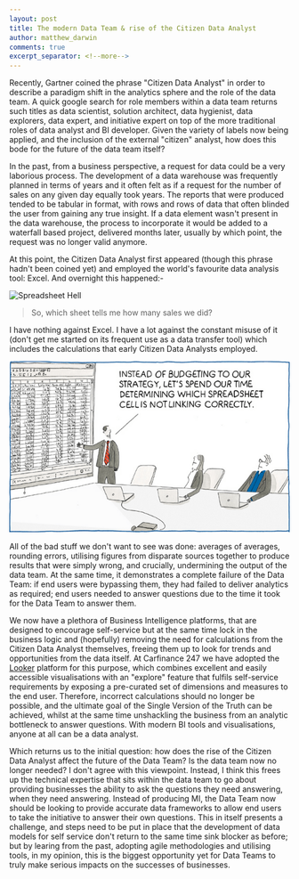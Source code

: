 ```yaml
---
layout: post
title: The modern Data Team & rise of the Citizen Data Analyst
author: matthew_darwin
comments: true
excerpt_separator: <!--more-->
---
```


Recently, Gartner coined the phrase "Citizen Data Analyst" in order to describe a paradigm shift in the analytics sphere and the role of the data team.  A quick google search for role members within a data team returns such titles as 
data scientist, solution architect, data hygienist, data explorers, data expert, and initiative expert on top of the more traditional roles of data analyst and BI developer.  Given the variety of labels now being applied, and the inclusion of the external "citizen" analyst, how does this bode for the future of the data team itself?

<!--more-->

In the past, from a business perspective, a request for data could be a very laborious process.  The development of a data warehouse was frequently planned in terms of years and it often felt as if a request for the number of sales on any given day equally took years.  The reports that were produced tended to be tabular in format, with rows and rows of data that often blinded the user from gaining any true insight.  If a data element wasn't present in the data warehouse, the process to incorporate it would be added to a waterfall based project, delivered months later, usually by which point, the request was no longer valid anymore.

At this point, the Citizen Data Analyst first appeared (though this phrase hadn't been coined yet) and employed the world's favourite data analysis tool: Excel.  And overnight this happened:-

![Spreadsheet Hell](/images/spreadsheet-hell.png)
> So, which sheet tells me how many sales we did?

I have nothing against Excel.  I have a lot against the constant misuse of it (don't get me started on its frequent use as a data transfer tool) which includes the calculations that early Citizen Data Analysts employed.  

![Formulas are great](/images/spreadsheet-calcs.png)

All of the bad stuff we don't want to see was done: averages of averages, rounding errors, utilising figures from disparate sources together to produce results that were simply wrong, and crucially, undermining the output of the data team.  At the same time, it demonstrates a complete failure of the Data Team: if end users were bypassing them, they had failed to deliver analytics as required; end users needed to answer questions due to the time it took for the Data Team to answer them.

We now have a plethora of Business Intelligence platforms, that are designed to encourage self-service but at the same time lock in the business logic and (hopefully) removing the need for calculations from the Citizen Data Analyst themselves, freeing them up to look for trends and opportunities from the data itself.  At Carfinance 247 we have adopted the [Looker](https://looker.com/product/business-intelligence) platform for this purpose, which combines excellent and easily accessible visualisations with an "explore" feature that fulfils self-service requirements by exposing a pre-curated set of dimensions and measures to the end user.  Therefore, incorrect calculations should no longer be possible, and the ultimate goal of the Single Version of the Truth can be achieved, whilst at the same time unshackling the business from an analytic bottleneck to answer questions.  With modern BI tools and visualisations, anyone at all can be a data analyst.

Which returns us to the initial question: how does the rise of the Citizen Data Analyst affect the future of the Data Team?  Is the data team now no longer needed?  I don't agree with this viewpoint.  Instead, I think this frees up the technical expertise that sits within the data team to go about providing businesses the ability to ask the questions they need answering, when they need answering.  Instead of producing MI, the Data Team now should be looking to provide accurate data frameworks to allow end users to take the initiative to answer their own questions.  This in itself presents a challenge, and steps need to be put in place that the development of data models for self service don't return to the same time sink blocker as before; but by learing from the past, adopting agile methodologies and utilising tools, in my opinion, this is the biggest opportunity yet for Data Teams to truly make serious impacts on the successes of businesses.


